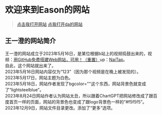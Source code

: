 
# 欢迎来到Eason的网站
> [点击我打开网站](https://eason861en.github.io/)
> [点我打开da的网站](https://eason861en.github.io/da.github.io/)
## 王一澄的网站简介
王一澄的网站成立于2023年5月16日，是某位根据b站上的视频捣鼓出来的，视频：[用GitHub免费搭建Web网站，可用！（重置）](https://www.bilibili.com/video/BV1eh41177Fy/?share_source=copy_web&vd_source=6cb742f6cbefcac62080b0ca2b61b053)up：[NaiTap](https://space.bilibili.com/1076095077)。  
自此，这个网站就出来了。  
2023年5月16日网站内容仅为“123”（因为那个视频是在晚上被发现的）。  
2023年5月17日，网站主题为白色。  
2023年5月18日，网站作者发现了bgcolor=""这个东西，网站背景色就变成了“lightsteelblue”。  
2023年8月24日网站作者认为网站太丑，所以跟着ChartGPT把网站修改成了跟百度首页一样的页面，网站的背景色也变成了跟logo背景色一样的“#f5f5f5”。
2023年12月9日，网站文件目录更改。添加了“更多”选项。
